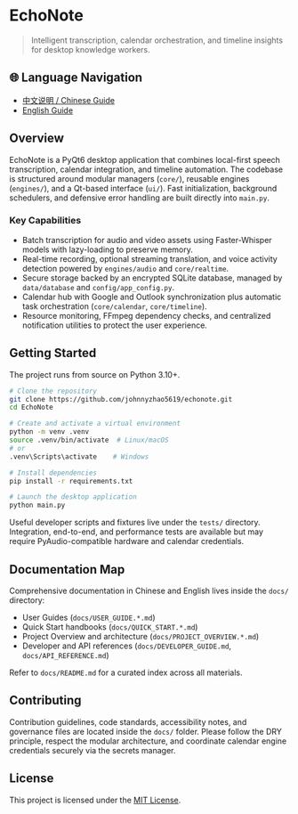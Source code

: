# EchoNote

> Intelligent transcription, calendar orchestration, and timeline insights for desktop knowledge workers.

## 🌐 Language Navigation
- [中文说明 / Chinese Guide](README.zh-CN.md)
- [English Guide](README.en.md)

## Overview
EchoNote is a PyQt6 desktop application that combines local-first speech transcription, calendar integration, and timeline automation. The codebase is structured around modular managers (`core/`), reusable engines (`engines/`), and a Qt-based interface (`ui/`). Fast initialization, background schedulers, and defensive error handling are built directly into `main.py`.

### Key Capabilities
- Batch transcription for audio and video assets using Faster-Whisper models with lazy-loading to preserve memory.
- Real-time recording, optional streaming translation, and voice activity detection powered by `engines/audio` and `core/realtime`.
- Secure storage backed by an encrypted SQLite database, managed by `data/database` and `config/app_config.py`.
- Calendar hub with Google and Outlook synchronization plus automatic task orchestration (`core/calendar`, `core/timeline`).
- Resource monitoring, FFmpeg dependency checks, and centralized notification utilities to protect the user experience.

## Getting Started
The project runs from source on Python 3.10+.

```bash
# Clone the repository
git clone https://github.com/johnnyzhao5619/echonote.git
cd EchoNote

# Create and activate a virtual environment
python -m venv .venv
source .venv/bin/activate  # Linux/macOS
# or
.venv\Scripts\activate    # Windows

# Install dependencies
pip install -r requirements.txt

# Launch the desktop application
python main.py
```

Useful developer scripts and fixtures live under the `tests/` directory. Integration, end-to-end, and performance tests are available but may require PyAudio-compatible hardware and calendar credentials.

## Documentation Map
Comprehensive documentation in Chinese and English lives inside the `docs/` directory:


- User Guides (`docs/USER_GUIDE.*.md`)
- Quick Start handbooks (`docs/QUICK_START.*.md`)
- Project Overview and architecture (`docs/PROJECT_OVERVIEW.*.md`)
- Developer and API references (`docs/DEVELOPER_GUIDE.md`, `docs/API_REFERENCE.md`)

Refer to `docs/README.md` for a curated index across all materials.

## Contributing
Contribution guidelines, code standards, accessibility notes, and governance files are located inside the `docs/` folder. Please follow the DRY principle, respect the modular architecture, and coordinate calendar engine credentials securely via the secrets manager.

## License
This project is licensed under the [MIT License](LICENSE).
